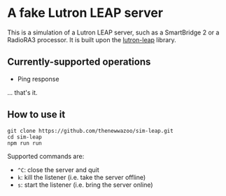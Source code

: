 A fake Lutron LEAP server
===

This is a simulation of a Lutron LEAP server, such as a SmartBridge 2 or a RadioRA3 processor. It is built upon the [lutron-leap](https://github.com/thenewwazoo/lutron-leap-js) library.

Currently-supported operations
---

* Ping response

... that's it.


How to use it
---

```
git clone https://github.com/thenewwazoo/sim-leap.git
cd sim-leap
npm run run
```

Supported commands are:
* `^C`: close the server and quit
* `k`: kill the listener (i.e. take the server offline)
* `s`: start the listener (i.e. bring the server online)
